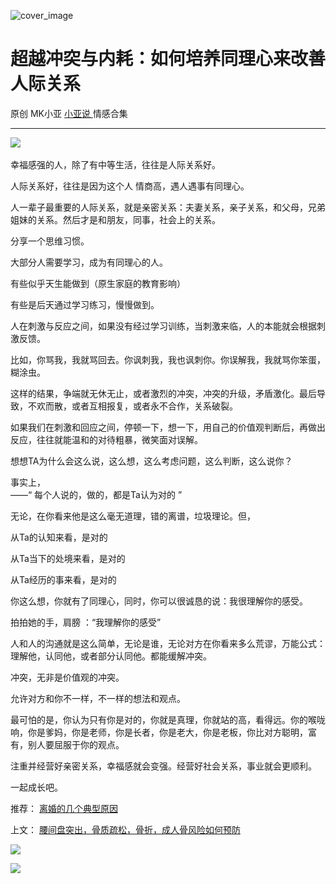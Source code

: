 ![cover_image](https://mmbiz.qpic.cn/mmbiz_jpg/A8SKDch4cJF2ByE2bdZumLA8GDiaxx1G4efNzSmryhuSUiaIichMCmDxKblzjHRXY710xOVj7HPCdaNLFPAKmB7fQ/0?wx_fmt=jpeg)

#  超越冲突与内耗：如何培养同理心来改善人际关系

原创  MK小亚  [ 小亚说 ](https://mp.weixin.qq.com/mp/appmsgalbum?__biz=MzUxNDAwNTk0MQ==&action=getalbum&album_id=1708248415014289409#wechat_redirect) 情感合集

__ _ _ _ _

![](https://mmbiz.qpic.cn/mmbiz_jpg/A8SKDch4cJF2ByE2bdZumLA8GDiaxx1G4fTQ0icXhkIvic2L7nias4lkbWm7sXxs1tmecqkS8VlfibFlLyDickofcicug/640?wx_fmt=jpeg)
​

幸福感强的人，除了有中等生活，往往是人际关系好。

人际关系好，往往是因为这个人  情商高，遇人遇事有同理心。

  
人一辈子最重要的人际关系，就是亲密关系：夫妻关系，亲子关系，和父母，兄弟姐妹的关系。然后才是和朋友，同事，社会上的关系。

  

分享一个思维习惯。  

  
大部分人需要学习，成为有同理心的人。

  
有些似乎天生能做到（原生家庭的教育影响）

有些是后天通过学习练习，慢慢做到。

  
人在刺激与反应之间，如果没有经过学习训练，当刺激来临，人的本能就会根据刺激反馈。

  
比如，你骂我，我就骂回去。你讽刺我，我也讽刺你。你误解我，我就骂你笨蛋，糊涂虫。

  
这样的结果，争端就无休无止，或者激烈的冲突，冲突的升级，矛盾激化。最后导致，不欢而散，或者互相报复，或者永不合作，关系破裂。

  
如果我们在刺激和回应之间，停顿一下，想一下，用自己的价值观判断后，再做出反应，往往就能温和的对待粗暴，微笑面对误解。

  
想想TA为什么会这么说，这么想，这么考虑问题，这么判断，这么说你？

  
事实上，  
——“  每个人说的，做的，都是Ta认为对的  ”

  
无论，在你看来他是这么毫无道理，错的离谱，垃圾理论。但，

  
从Ta的认知来看，是对的

  
从Ta当下的处境来看，是对的

  
从Ta经历的事来看，是对的

  
你这么想，你就有了同理心，同时，你可以很诚恳的说：我很理解你的感受。

  
拍拍她的手，肩膀  ：“我理解你的感受”

  
人和人的沟通就是这么简单，无论是谁，无论对方在你看来多么荒谬，万能公式：理解他，认同他，或者部分认同他。都能缓解冲突。

  
冲突，无非是价值观的冲突。

  
允许对方和你不一样，不一样的想法和观点。

  
最可怕的是，你认为只有你是对的，你就是真理，你就站的高，看得远。你的喉咙响，你是爹妈，你是老师，你是长者，你是老大，你是老板，你比对方聪明，富有，别人要屈服于你的观点。

  

注重并经营好亲密关系，幸福感就会变强。经营好社会关系，事业就会更顺利。

一起成长吧。

  

推荐： [ 离婚的几个典型原因
](https://mp.weixin.qq.com/s?__biz=MzUxNDAwNTk0MQ==&mid=2247484919&idx=1&sn=c4bd00021af3e47c149222d590d19e8a&scene=21#wechat_redirect)  

上文： [ 腰间盘突出，骨质疏松，骨折，成人骨风险如何预防
](https://mp.weixin.qq.com/s?__biz=MzUxNDAwNTk0MQ==&mid=2247484926&idx=1&sn=21d233c54b8ec1810cd5083fc3b16b2d&scene=21#wechat_redirect)

![](https://mmbiz.qpic.cn/mmbiz_gif/b96CibCt70iaZ7Bia3Wm91cEuWhERXfCYjTia9tf7aMjVBNRETSa2NpGjCV6tyNvgCLos8LBgwEgxcwaIw8zdOsG7A/640?wx_fmt=gif)

![](https://mmbiz.qpic.cn/mmbiz_jpg/A8SKDch4cJEicCnqTxiatgGquhIicZ1wJ1Dth5YOOzoYV7U4N3HmiaO0vVAzjOpBVdtF0gnL632Fc7HqiaDmgveQDEw/640?wx_fmt=jpeg)
